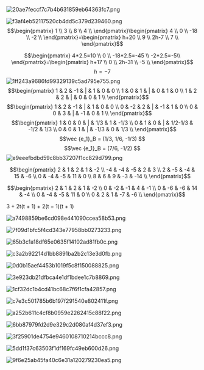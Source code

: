 ![20ae7feccf7c7b4b631859eb64363fc7.png](../../_resources/20ae7feccf7c7b4b631859eb64363fc7.png)

![f3af4eb52117520cb4dd5c379d239460.png](../../_resources/f3af4eb52117520cb4dd5c379d239460.png)
$$\begin{pmatrix}
1 \\
3 \\
8 \\
4 \\
\end{pmatrix}\begin{pmatrix}
4 \\
0 \\
-18 \\
-2 \\
\end{pmatrix}=\begin{pmatrix}
h+20 \\
9 \\
2h-7 \\
7 \\
\end{pmatrix}$$

$$\begin{pmatrix}
4*2.5=10 \\
0 \\
-18*2.5=-45 \\
-2*2.5=-5\\
\end{pmatrix}=\begin{pmatrix}
h+17 \\
0 \\
2h-31 \\
-5 \\
\end{pmatrix}$$
$$h=-7$$
![1ff243a9686fd99329139c5ad795e755.png](../../_resources/1ff243a9686fd99329139c5ad795e755.png)
$$\begin{pmatrix}
1 & 2 & -1 & | & 1 & 0 & 0 \\
1 & 0 & 1 & | & 0 & 1 & 0 \\
1 & 2 & 2 & | & 0 & 0 & 1 \\
\end{pmatrix}$$
$$\begin{pmatrix}
1 & 2 & -1 & | & 1 & 0 & 0 \\
0 & -2 & 2 & | & -1 & 1 & 0 \\
0 & 0 & 3 & | & -1 & 0 & 1 \\
\end{pmatrix}$$
$$\begin{pmatrix}
1 & 0 & 0 & | & 1/3 & 1 & -1/3 \\
0 & 1 & 0 & | & 1/2-1/3 & -1/2 & 1/3 \\
0 & 0 & 1 & | & -1/3 & 0 & 1/3 \\
\end{pmatrix}$$
$$\vec {e_1}_B = (1/3, 1/6, -1/3) $$
$$\vec {e_1}_B = (7/6, -1/2) $$
![e9eeefbdbd59c8bb37207f1cc829d799.png](../../_resources/e9eeefbdbd59c8bb37207f1cc829d799.png)

$$\begin{pmatrix}
2 & 1 & 2 & 1 & -2 \\
-4 & -4 & -5 & 2 & 3 \\
2 & -5 & -4 & 15 & -6 \\
0 & -4 & -5 & 11 & 0 \\
8 & 6 & 9 & -3 & -14 \\
\end{pmatrix}$$

$$\begin{pmatrix}
2 & 1 & 2 & 1 & -2 \\
0 & -2 & -1 & 4 & -1 \\
0 & -6 & -6 & 14 & -4 \\
0 & -4 & -5 & 11 & 0 \\
0 & 2 & 1 & -7 & -6 \\
\end{pmatrix}$$


3 + 2t(t + 1) + 
2(t − 1)(t + 1)


![a7498859be6cd098e441090ccea58b53.png](../../_resources/a7498859be6cd098e441090ccea58b53.png)



![7f09d1bfc5f4cd343e77958bb0273233.png](../../_resources/7f09d1bfc5f4cd343e77958bb0273233.png)

![65b3c1a18df65e0635f14102ad81fb0c.png](../../_resources/65b3c1a18df65e0635f14102ad81fb0c.png)

![c3a2b92214d1bb8891ba2b2c13e3d0fb.png](../../_resources/c3a2b92214d1bb8891ba2b2c13e3d0fb.png)

![0d0b15aef4453b1019f5c8f150088825.png](../../_resources/0d0b15aef4453b1019f5c8f150088825.png)

![3e923db21dfbca4e1df1bdee1c7b8869.png](../../_resources/3e923db21dfbca4e1df1bdee1c7b8869.png)

![1cf32dc1b4cd41bc68c7f6f1cfa42857.png](../../_resources/1cf32dc1b4cd41bc68c7f6f1cfa42857.png)

![c7e3c501785b6b197f291540e802411f.png](../../_resources/c7e3c501785b6b197f291540e802411f.png)

![a252b611c4cf8b0959e2262415c88f22.png](../../_resources/a252b611c4cf8b0959e2262415c88f22.png)

![6bb87979fd2d9e329c2d080af4d37ef3.png](../../_resources/6bb87979fd2d9e329c2d080af4d37ef3.png)

![3f25901de4754e9460108710214bccc8.png](../../_resources/3f25901de4754e9460108710214bccc8.png)

![5dd1f37c63503f1df169fc49eb600d26.png](../../_resources/5dd1f37c63503f1df169fc49eb600d26.png)

![9f6e25ab45fa40c6e31a120279230ea5.png](../../_resources/9f6e25ab45fa40c6e31a120279230ea5.png)

